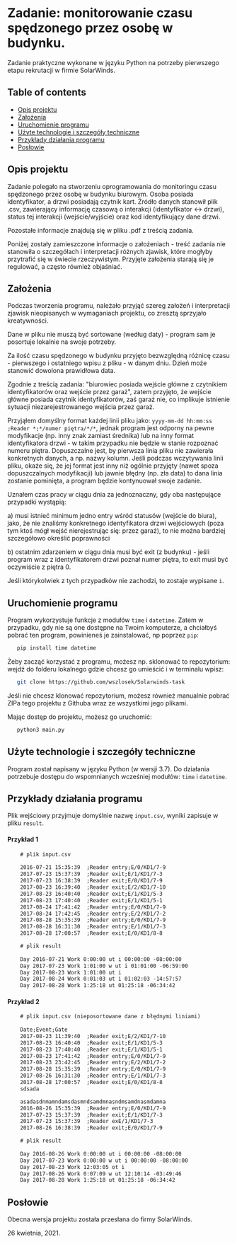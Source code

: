 # Zadanie: monitorowanie czasu spędzonego przez osobę w budynku.

Zadanie praktyczne wykonane w języku Python na potrzeby pierwszego etapu rekrutacji w firmie SolarWinds.

## Table of contents
* [Opis projektu](#opis-projektu)
* [Założenia](#założenia)
* [Uruchomienie programu](#uruchomienie-programu)
* [Użyte technologie i szczegóły techniczne](#użyte-technologie-i-szczegóły-techniczne)
* [Przykłady działania programu](#przykłady-działania-programu)
* [Posłowie](#posłowie)

## Opis projektu

Zadanie polegało na stworzeniu oprogramowania do monitoringu czasu spędzonego przez osobę w budynku biurowym. Osoba posiada identyfikator, a drzwi posiadają czytnik kart. Źródło danych stanowił plik .csv, zawierający informację czasową o interakcji (identyfikator <-> drzwi), status tej interakcji (wejście/wyjście) oraz kod identyfikujący dane drzwi. 

Pozostałe informacje znajdują się w pliku .pdf z treścią zadania. 

Poniżej zostały zamieszczone informacje o założeniach - treść zadania nie stanowiła o szczegółach i interpretacji różnych zjawisk, które mogłyby przytrafić się w świecie rzeczywistym. Przyjęte założenia starają się je regulować, a często również objaśniać.

## Założenia

Podczas tworzenia programu, należało przyjąć szereg założeń i interpretacji zjawisk nieopisanych w wymaganiach projektu, co zresztą sprzyjało kreatywności.

Dane w pliku nie muszą być sortowane (według daty) - program sam je posortuje lokalnie na swoje potrzeby.

Za ilość czasu spędzonego w budynku przyjęto bezwzględną różnicę czasu - pierwszego i ostatniego wpisu z pliku - w danym dniu. Dzień może stanowić dowolona prawidłowa data. 

Zgodnie z treścią zadania: "biurowiec posiada wejście główne z czytnikiem identyfikatorów oraz wejście przez garaż", zatem przyjęto, że wejście główne posiada czytnik identyfikatorów, zaś garaż nie, co implikuje istnienie sytuacji niezarejestrowanego wejścia przez garaż.

Przyjąłem domyślny format każdej linii pliku jako: `yyyy-mm-dd hh:mm:ss ;Reader *;*/numer piętra/*/*`, jednak program jest odporny na pewne modyfikacje (np. inny znak zamiast średnika) lub na inny format identyfikatora drzwi - w takim przypadku nie będzie w stanie rozpoznać numeru piętra. Dopuszczalne jest, by pierwsza linia pliku nie zawierała konkretnych danych, a np. nazwy kolumn. Jeśli podczas wczytywania linii pliku, okaże się, że jej format jest inny niż ogólnie przyjęty (nawet spoza dopuszczalnych modyfikacji) lub jawnie błędny (np. zła data) to dana linia zostanie pominięta, a program będzie kontynuował swoje zadanie.

Uznałem czas pracy w ciągu dnia za jednoznaczny, gdy oba następujące przypadki wystąpią: 

a) musi istnieć minimum jedno entry wśród statusów (wejście do biura), jako, że nie znaliśmy konkretnego identyfikatora drzwi wejściowych (poza tym ktoś mógł wejść nierejestrując się: przez garaż), to nie można bardziej szczegółowo określić poprawności 

b) ostatnim zdarzeniem w ciągu dnia musi być exit (z budynku) - jeśli program wraz z identyfikatorem drzwi poznał numer piętra, to exit musi być oczywiście z piętra 0. 

Jeśli którykolwiek z tych przypadków nie zachodzi, to zostaje wypisane `i`.

## Uruchomienie programu

Program wykorzystuje funkcje z modułów `time` i `datetime`. Zatem w przypadku, gdy nie są one dostępne na Twoim komputerze, a chciałbyś pobrać ten program, powinieneś je zainstalować, np poprzez `pip`:
```bash
   pip install time datetime
```
Żeby zacząć korzystać z programu, możesz np. sklonować to repozytorium: wejdź do folderu lokalnego gdzie chcesz go umieścić i w terminalu wpisz:
```bash
   git clone https://github.com/wszlosek/Solarwinds-task
```
Jeśli nie chcesz klonować repozytorium, możesz również manualnie pobrać ZIPa tego projektu z Githuba wraz ze wszystkimi jego plikami.

Mając dostęp do projektu, możesz go uruchomić:
```bash
   python3 main.py
```
## Użyte technologie i szczegóły techniczne
Program został napisany w języku Python (w wersji 3.7). Do działania potrzebuje dostępu do wspomnianych wcześniej modułów: `time` i `datetime`.

## Przykłady działania programu

Plik wejściowy przyjmuje domyślnie nazwę `input.csv`, wyniki zapisuje w pliku `result`.

#### Przykład 1
```txt
    # plik input.csv
    
    2016-07-21 15:35:39  ;Reader entry;E/0/KD1/7-9
    2017-07-23 15:37:39  ;Reader exit;E/1/KD1/7-3
    2017-07-23 16:38:39  ;Reader exit;E/0/KD1/7-9
    2017-08-23 16:39:40  ;Reader exit;E/2/KD1/7-10
    2017-08-23 16:40:40  ;Reader exit;E/1/KD1/5-3
    2017-08-23 17:40:40  ;Reader exit;E/1/KD1/5-1
    2017-08-24 17:41:42  ;Reader entry;E/0/KD1/7-9
    2017-08-24 17:42:45  ;Reader entry;E/2/KD1/7-2
    2017-08-28 15:35:39  ;Reader entry;E/0/KD1/7-9
    2017-08-28 16:31:30  ;Reader entry;E/1/KD1/7-3
    2017-08-28 17:00:57  ;Reader exit;E/0/KD1/8-8
```

```txt
    # plik result
    
    Day 2016-07-21 Work 0:00:00 ut i 00:00:00 -08:00:00
    Day 2017-07-23 Work 1:01:00 w ut i 01:01:00 -06:59:00
    Day 2017-08-23 Work 1:01:00 ut i
    Day 2017-08-24 Work 0:01:03 ut i 01:02:03 -14:57:57
    Day 2017-08-28 Work 1:25:18 ut 01:25:18 -06:34:42
```

#### Przykład 2
```txt
    # plik input.csv (nieposortowane dane z błędnymi liniami)
    
    Date;Event;Gate
    2017-08-23 11:39:40  ;Reader exit;E/2/KD1/7-10
    2017-08-23 16:40:40  ;Reader exit;E/1/KD1/5-3
    2017-08-23 17:40:40  ;Reader exit;E/1/KD1/5-1
    2017-08-23 17:41:42  ;Reader entry;E/0/KD1/7-9
    2017-08-23 23:42:45  ;Reader entry;E/2/KD1/7-2
    2017-08-28 15:35:39  ;Reader entry;E/0/KD1/7-9
    2017-08-26 16:31:30  ;Reader entry;E/1/KD1/7-3
    2017-08-28 17:00:57  ;Reader exit;E/0/KD1/8-8
    sdsada

    asadasdnmamndamsdasmndsamdmnasndmsamdnasmdamna
    2016-08-26 15:35:39  ;Reader entry;E/0/KD1/7-9
    2017-07-23 15:37:39  ;Reader exit;E/1/KD1/7-3
    2017-07-23 15:37:39  ;Reader exE/1/KD1/7-3
    2017-08-26 16:38:39  ;Reader exit;E/0/KD1/7-9
```
```txt
    # plik result
    
    Day 2016-08-26 Work 0:00:00 ut i 00:00:00 -08:00:00
    Day 2017-07-23 Work 0:00:00 w ut i 00:00:00 -08:00:00
    Day 2017-08-23 Work 12:03:05 ot i
    Day 2017-08-26 Work 0:07:09 w ut 12:10:14 -03:49:46
    Day 2017-08-28 Work 1:25:18 ut 01:25:18 -06:34:42
```

## Posłowie
Obecna wersja projektu została przesłana do firmy SolarWinds.

26 kwietnia, 2021.
